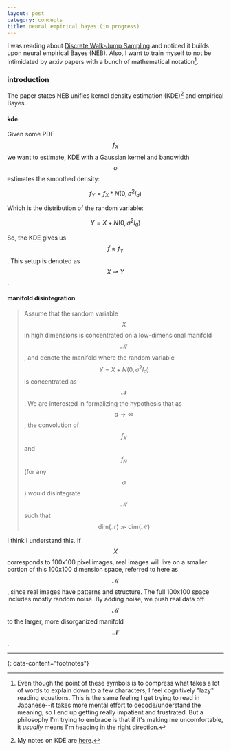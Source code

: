 ```yaml
---
layout: post
category: concepts
title: neural empirical bayes (in progress)
---
```


I was reading about [Discrete Walk-Jump Sampling](https://arxiv.org/pdf/2306.12360) and noticed it builds upon neural empirical Bayes (NEB). Also, I want to train myself to not be intimidated by arxiv papers with a bunch of mathematical notation[^1].

### introduction
The paper states NEB unifies kernel density estimation (KDE)[^2] and empirical Bayes.

#### kde
Given some PDF $$f_X$$ we want to estimate, KDE with a Gaussian kernel and bandwidth $$\sigma$$ estimates the smoothed density:

$$
f_Y = f_X * N(0, \sigma^2I_d)
$$

Which is the distribution of the random variable:

$$
Y = X + N(0,\sigma^2I_d)
$$

So, the KDE gives us $$\hat{f} \approx f_Y$$. This setup is denoted as $$X\rightharpoonup Y$$.

#### manifold disintegration
>Assume that the random variable $$X$$ in high dimensions is concentrated on a low-dimensional manifold $$\mathscr{M}$$, and denote the manifold where the random variable $$Y= X+N(0,\sigma^2 I_d)$$ is concentrated as $$\mathscr{N}$$. We are interested in formalizing the hypothesis that as $$d \rightarrow \infty$$, the convolution of $$f_X$$ and $$f_N$$ (for any $$\sigma$$) would disintegrate $$\mathscr{M}$$ such that $$\text{dim}(\mathscr{N})\gg \text{dim}(\mathscr{M})$$

I think I understand this. If $$X$$ corresponds to 100x100 pixel images, real images will live on a smaller portion of this 100x100 dimension space, referred to here as $$\mathscr{M}$$, since real images have patterns and structure. The full 100x100 space includes mostly random noise. By adding noise, we push real data off $$\mathscr{M}$$ to the larger, more disorganized manifold $$\mathscr{N}$$. 


---
{: data-content="footnotes"}
[^1]: Even though the point of these symbols is to compress what takes a lot of words to explain down to a few characters, I feel cognitively "lazy" reading equations. This is the same feeling I get trying to read in Japanese--it takes more mental effort to decode/understand the meaning, so I end up getting really impatient and frustrated. But a philosophy I'm trying to embrace is that if it's making me uncomfortable, it *usually* means I'm heading in the right direction.
[^2]: My notes on KDE are [here](kde.html).

